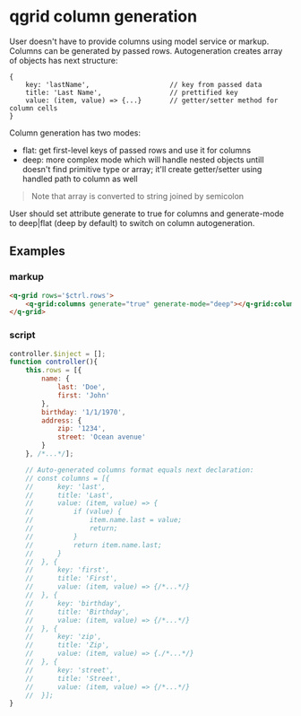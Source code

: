 # qgrid column generation

User doesn't have to provide columns using model service or markup. Columns can be generated by passed rows. Autogeneration creates array of objects has next structure:
```
{
	key: 'lastName',					// key from passed data
	title: 'Last Name',					// prettified key
	value: (item, value) => {...}		// getter/setter method for column cells
}
```

Column generation has two modes:
- flat: get first-level keys of passed rows and use it for columns
- deep: more complex mode which will handle nested objects untill doesn't find primitive type or array; it'll create getter/setter using handled path to column as well

> Note that array is converted to string joined by semicolon

User should set attribute generate to true for columns and generate-mode to deep|flat (deep by default) to switch on column autogeneration.

## Examples

### markup
```html
<q-grid rows='$ctrl.rows'>
	<q-grid:columns generate="true" generate-mode="deep"></q-grid:columns>
</q-grid>
```

### script
```javascript
controller.$inject = [];
function controller(){
	this.rows = [{
		name: {
			last: 'Doe',
			first: 'John'
		},
		birthday: '1/1/1970',
		address: {
			zip: '1234',
			street: 'Ocean avenue'
		}
	}, /*...*/];

	// Auto-generated columns format equals next declaration:
	// const columns = [{
	//		key: 'last',
	//		title: 'Last',
	//		value: (item, value) => {
	//			if (value) {
	//				item.name.last = value;
	//				return;
	//			}
	//			return item.name.last;
	//		}
	//	}, {
	//		key: 'first',
	//		title: 'First',
	//		value: (item, value) => {/*...*/}
	//	}, {
	//		key: 'birthday',
	//		title: 'Birthday',
	//		value: (item, value) => {/*...*/}
	//	}, {
	//		key: 'zip',
	//		title: 'Zip',
	//		value: (item, value) => {./*...*/}
	//	}, {
	//		key: 'street',
	//		title: 'Street',
	//		value: (item, value) => {/*...*/}
	//	}];
}
```
